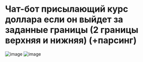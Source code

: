 # Чат-бот присылающий курс доллара если он выйдет за заданные границы (2 границы верхняя и нижняя) (+парсинг)
![image](https://github.com/DubitskiyKirill/Laboratory-work2-/assets/125906191/051d3a2b-65d2-40df-bbf7-3bff4a360db0)
![image](https://github.com/DubitskiyKirill/Laboratory-work2-/assets/125906191/c9005ac7-ed3d-4aff-bc00-b40af0d94120)

